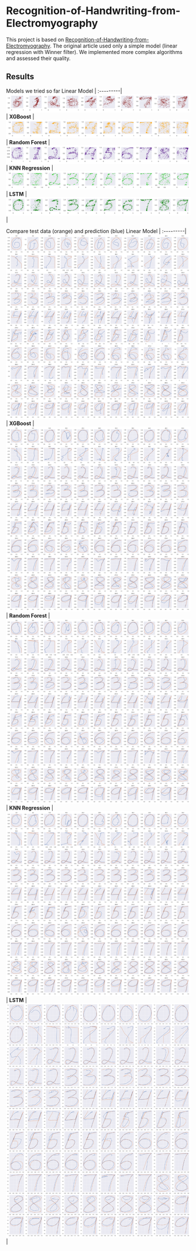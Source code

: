 # Recognition-of-Handwriting-from-Electromyography
This project is based on [Recognition-of-Handwriting-from-Electromyography](https://journals.plos.org/plosone/article?id=10.1371/journal.pone.0006791). The original article used only a simple model (linear regression with Winner filter). We implemented more complex algorithms and assessed their quality.

## Results
Models we tried so far
 Linear Model |
 :---------|
![](examples/lin_reg_vis.png)|
 **XGBoost** |
![](examples/xgboost_vis.png)|
 **Random Forest** |
![](examples/rf_vis.png)|
 **KNN Regression** |
![](examples/knn_reg_vis.png)|
 **LSTM** |
![](examples/lstm_vis.png)|

Compare test data (orange) and prediction (blue)
 Linear Model |
 :---------|
![](examples/lr_trials_vis.png)|
 **XGBoost** |
![](examples/xg_trials_vis.png)|
 **Random Forest** |
![](examples/rf_trials_vis.png)|
 **KNN Regression** |
![](examples/knn_trials_vis.png)|
 **LSTM** |
![](examples/lstm_trials_vis.png)|